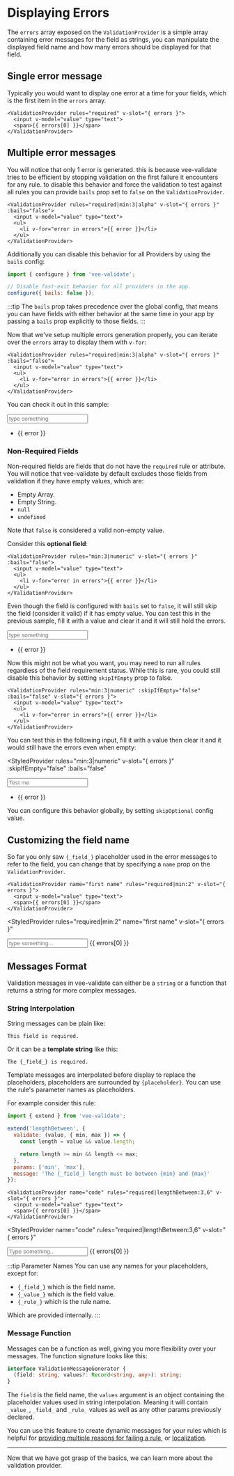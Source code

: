 # Displaying Errors

The `errors` array exposed on the `ValidationProvider` is a simple array containing error messages for the field as strings, you can manipulate the displayed field name and how many errors should be displayed for that field.

## Single error message

Typically you would want to display one error at a time for your fields, which is the first item in the `errors` array.

```vue{3}
<ValidationProvider rules="required" v-slot="{ errors }">
  <input v-model="value" type="text">
  <span>{{ errors[0] }}</span>
</ValidationProvider>
```

## Multiple error messages

You will notice that only 1 error is generated. this is because vee-validate tries to be efficient by stopping validation on the first failure it encounters for any rule. to disable this behavior and force the validation to test against all rules you can provide `bails` prop set to `false` on the `ValidationProvider`.

```vue{4}
<ValidationProvider rules="required|min:3|alpha" v-slot="{ errors }" :bails="false">
  <input v-model="value" type="text">
  <ul>
    <li v-for="error in errors">{{ error }}</li>
  </ul>
</ValidationProvider>
```

Additionally you can disable this behavior for all Providers by using the `bails` config:

```js
import { configure } from 'vee-validate';

// Disable fast-exit behavior for all providers in the app.
configure({ bails: false });
```

:::tip
The `bails` prop takes precedence over the global config, that means you can have fields with either behavior at the same time in your app by passing a `bails` prop explicitly to those fields.
:::

Now that we've setup multiple errors generation properly, you can iterate over the `errors` array to display them with `v-for`:

```vue{4}
<ValidationProvider rules="required|min:3|alpha" v-slot="{ errors }" :bails="false">
  <input v-model="value" type="text">
  <ul>
    <li v-for="error in errors">{{ error }}</li>
  </ul>
</ValidationProvider>
```

You can check it out in this sample:

<StyledProvider
rules="required|min:3|alpha"
v-slot="{ errors }"
:bails="false">

  <input v-model="values.multiple" type="text" placeholder="type something">
  <ul>
    <li v-for="error in errors">{{ error }}</li>
  </ul>
</StyledProvider>

### Non-Required Fields

Non-required fields are fields that do not have the `required` rule or attribute. You will notice that vee-validate by default excludes those fields from validation if they have empty values, which are:

- Empty Array.
- Empty String.
- `null`
- `undefined`

Note that `false` is considered a valid non-empty value.

Consider this **optional field**:

```vue
<ValidationProvider rules="min:3|numeric" v-slot="{ errors }" :bails="false">
  <input v-model="value" type="text">
  <ul>
    <li v-for="error in errors">{{ error }}</li>
  </ul>
</ValidationProvider>
```

Even though the field is configured with `bails` set to `false`, it will still skip the field (consider it valid) if it has empty value. You can test this in the previous sample, fill it with a value and clear it and it will still hold the errors.

<StyledProvider
rules="min:3|numeric"
v-slot="{ errors }"
:bails="false">
  <input v-model="values.multiple" type="text" placeholder="type something">
  <ul>
    <li v-for="error in errors">{{ error }}</li>
  </ul>
</StyledProvider>

Now this might not be what you want, you may need to run all rules regardless of the field requirement status. While this is rare, you could still disable this behavior by setting `skipIfEmpty` prop to false.

```vue{2,3}
<ValidationProvider rules="min:3|numeric" :skipIfEmpty="false" :bails="false" v-slot="{ errors }">
  <input v-model="value" type="text">
  <ul>
    <li v-for="error in errors">{{ error }}</li>
  </ul>
</ValidationProvider>
```

You can test this in the following input, fill it with a value then clear it and it would still have the errors even when empty:

<StyledProvider
  rules="min:3|numeric"
  v-slot="{ errors }"
  :skipIfEmpty="false"
  :bails="false"
>
  <input v-model="values.bailsButForced" type="text" placeholder="Test me">
  <ul>
    <li v-for="error in errors">{{ error }}</li>
  </ul>
</StyledProvider>

You can configure this behavior globally, by setting `skipOptional` config value.

## Customizing the field name

So far you only saw `{_field_}` placeholder used in the error messages to refer to the field, you can change that by specifying a `name` prop on the `ValidationProvider`.

```vue{2}
<ValidationProvider name="first name" rules="required|min:2" v-slot="{ errors }">
  <input v-model="value" type="text">
  <span>{{ errors[0] }}</span>
</ValidationProvider>
```

<StyledProvider
rules="required|min:2"
name="first name"
v-slot="{ errors }"
>
  <input v-model="values.name" type="text" placeholder="type something...">
  <span>{{ errors[0] }}</span>
</StyledProvider>

## Messages Format

Validation messages in vee-validate can either be a `string` or a function that returns a string for more complex messages.

### String Interpolation

String messages can be plain like:

```
This field is required.
```

Or it can be a **template string** like this:

```
The {_field_} is required.
```

Template messages are interpolated before display to replace the placeholders, placeholders are surrounded by `{placeholder}`. You can use the rule's parameter names as placeholders.

For example consider this rule:

```js
import { extend } from 'vee-validate';

extend('lengthBetween', {
  validate: (value, { min, max }) => {
    const length = value && value.length;

    return length >= min && length <= max;
  },
  params: ['min', 'max'],
  message: 'The {_field_} length must be between {min} and {max}'
});
```

```vue
<ValidationProvider name="code" rules="required|lengthBetween:3,6" v-slot="{ errors }">
  <input v-model="value" type="text">
  <span>{{ errors[0] }}</span>
</ValidationProvider>
```

<StyledProvider
  name="code"
  rules="required|lengthBetween:3,6"
  v-slot="{ errors }"
>
  <input v-model="values.template" type="text" placeholder="Type something...">
  <span>{{ errors[0] }}</span>
</StyledProvider>

:::tip Parameter Names
You can use any names for your placeholders, except for:

- `{_field_}` which is the field name.
- `{_value_}` which is the field value.
- `{_rule_}` which is the rule name.

Which are provided internally.
:::

### Message Function

Messages can be a function as well, giving you more flexibility over your messages. The function signature looks like this:

```ts
interface ValidationMessageGenerator {
  (field: string, values?: Record<string, any>): string;
}
```

The `field` is the field name, the `values` argument is an object containing the placeholder values used in string interpolation. Meaning it will contain `_value_`, `_field_` and `_rule_` values as well as any other params previously declared.

You can use this feature to create dynamic messages for your rules which is helpful for [providing multiple reasons for failing a rule](./advanced-validation.md#dynamic-messages), or [localization](./localization.md).

---

Now that we have got grasp of the basics, we can learn more about the validation provider.

<script>
export default {
  data: () => ({ values: {} })
};
</script>
